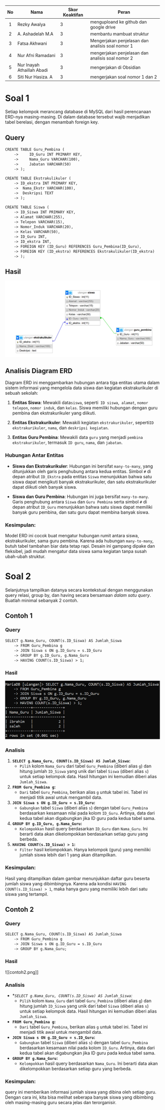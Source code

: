 
| No  | Nama                       | Skor Keaktifan | Peran                                            |
| :-: | -------------------------- | -------------- | ------------------------------------------------ |
|  1  | Rezky Awalya               | 3              | menguploand ke github dan google drive           |
|  2  | A. Ashadelah M.A           | 3              | membantu mambuat struktur                        |
|  3  | Fatsa Akhwani              | 3              | Mengerjakan penjelasan dan analisis soal nomor 1 |
|  4  | Nur Afni Ramadani          | 3              | mengerjakan penjelasan dan analisis soal nomor 2 |
|  5  | Nur Inayah Athaillah Abadi | 3              | mengerjakan di Obsidian                          |
|  6  | Siti Nur Hasiza. A         | 3              | mengerjakan soal nomor 1 dan 2                   |

# Soal 1
Setiap kelompok merancang database di MySQL dari hasil perencanaan ERD-nya masing-masing. Di dalam database tersebut wajib menjadikan tabel berelasi, dengan menambah foreign key.


## Query

```mysql
CREATE TABLE Guru_Pembina (
    ->     ID_Guru INT PRIMARY KEY,
    ->     Nama_Guru VARCHAR(100),
    ->     Jabatan VARCHAR(50)
    -> );
```

```mysql
CREATE TABLE Ekstrakulikuler (
    -> ID_ekstra INT PRIMARY KEY,
    ->  Nama_Ekstr VARCHAR(100),
    ->  Deskripsi TEXT
    -> );
```

```mysql
CREATE TABLE Siswa (
    -> ID_Siswa INT PRIMARY KEY,
    -> Alamat VARCHAR(255),
    -> Telepon VARCHAR(15),
    -> Nomor_Induk VARCHAR(20),
    -> Kelas VARCHAR(50),
    -> ID_Guru INT,
    -> ID_ekstra INT,
    -> FOREIGN KEY (ID_Guru) REFERENCES Guru_Pembina(ID_Guru),
    -> FOREIGN KEY (ID_ekstra) REFERENCES Ekstrakulikuler(ID_ekstra)
    -> );
```

## Hasil
![hasil](asett/ERD.png)
## Analisis Diagram ERD

Diagram ERD ini menggambarkan hubungan antara tiga entitas utama dalam sistem informasi yang mengelola data siswa dan kegiatan ekstrakurikuler di sebuah sekolah:

1. **Entitas Siswa**: 
   Mewakili data`siswa`, seperti` ID siswa`,` alamat`, `nomor telepon`, `nomor induk`, dan `kelas`. Siswa memiliki hubungan dengan guru pembina dan ekstrakurikuler yang diikuti.

2. **Entitas Ekstrakurikuler**: 
   Mewakili kegiatan `ekstrakurikuler`, seperti`ID ekstrakurikuler`, `nama`, dan `deskripsi kegiatan`.

3. **Entitas Guru Pembina**: 
   Mewakili data `guru` yang menjadi `pembina ekstrakurikuler`, termasuk `ID guru`, `nama`, dan `jabatan`.

### Hubungan Antar Entitas

- **Siswa dan Ekstrakurikuler**: 
  Hubungan ini bersifat `many-to-many`, yang ditunjukkan oleh garis penghubung antara kedua entitas. Simbol `#` di depan atribut `ID_Ekstra` pada entitas `Siswa` menunjukkan bahwa satu siswa dapat mengikuti banyak ekstrakurikuler, dan satu ekstrakurikuler dapat diikuti oleh banyak siswa.

- **Siswa dan Guru Pembina**: 
  Hubungan ini juga bersifat `many-to-many`. Garis penghubung antara `Siswa` dan `Guru Pembina`  serta simbol `#` di depan atribut `ID_Guru` menunjukkan bahwa satu siswa dapat memiliki banyak guru pembina, dan satu guru dapat membina banyak siswa.
  
### Kesimpulan:

Model ERD ini cocok buat mengatur hubungan rumit antara siswa, ekstrakurikuler, sama guru pembina. Karena ada hubungan `many-to-many`, butuh tabel tambahan biar data tetap rapi. Desain ini gampang dipake dan fleksibel, jadi mudah mengatur data siswa sama kegiatan tanpa susah ubah-ubah struktur.
# Soal 2
Selanjutnya tampilkan datanya secara kontekstual dengan menggunakan query relasi, group by, dan having secara bersamaan *dalam satu query*. Buatlah minimal sebanyak 2 contoh.
## Contoh 1
### Query

```mysql
SELECT g.Nama_Guru, COUNT(s.ID_Siswa) AS Jumlah_Siswa
    -> FROM Guru_Pembina g
    -> JOIN Siswa s ON g.ID_Guru = s.ID_Guru
    -> GROUP BY g.ID_Guru, g.Nama_Guru
    -> HAVING COUNT(s.ID_Siswa) > 1;

```
### Hasil

![hasil](asett/contoh1.png)
### Analisis
1. **`SELECT g.Nama_Guru, COUNT(s.ID_Siswa) AS Jumlah_Siswa`:**
    - `Pilih` kolom `Nama_Guru` dari tabel `Guru_Pembina` (diberi alias `g`) dan hitung jumlah `ID_Siswa` yang unik dari tabel `Siswa` (diberi alias `s`) untuk setiap kelompok data. Hasil hitungan ini kemudian diberi alias `Jumlah_Siswa`.
2. **`FROM Guru_Pembina g`:**
    - `Dari` tabel `Guru_Pembina`, berikan alias `g` untuk tabel ini. Tabel ini menjadi titik awal untuk mengambil data.
3. **`JOIN Siswa s ON g.ID_Guru = s.ID_Guru`:**
    - `Gabungkan` tabel `Siswa` (diberi alias `s`) dengan tabel `Guru_Pembina` berdasarkan kesamaan nilai pada kolom `ID_Guru`. Artinya, data dari kedua tabel akan digabungkan jika ID guru pada kedua tabel sama.
4. **`GROUP BY g.ID_Guru, g.Nama_Guru`:**
    - `Kelompokkan` hasil query berdasarkan `ID_Guru` dan `Nama_Guru`. Ini berarti data akan dikelompokkan berdasarkan setiap guru yang berbeda.
5. **`HAVING COUNT(s.ID_Siswa) > 1`:**
	-  `Filter` hasil kelompokkan. Hanya kelompok (guru) yang memiliki jumlah siswa lebih dari 1 yang akan ditampilkan.

### Kesimpulan:

Hasil yang ditampilkan dalam gambar menunjukkan daftar guru beserta jumlah siswa yang dibimbingnya. Karena ada kondisi `HAVING COUNT(s.ID_Siswa) > 1`, maka hanya guru yang memiliki lebih dari satu siswa yang tertampil.
## Contoh 2
### Query

```mysql
SELECT g.Nama_Guru, COUNT(s.ID_Siswa) AS Jumlah_Siswa
    -> FROM Guru_Pembina g
    -> JOIN Siswa s ON g.ID_Guru = s.ID_Guru
    -> GROUP BY g.Nama_Guru;

```
### Hasil

![[contoh2.png]]
### Analisis
- **`SELECT g.Nama_Guru, COUNT(s.ID_Siswa) AS Jumlah_Siswa`:*
    - `Pilih` kolom `Nama_Guru` dari tabel `Guru_Pembina` (diberi alias `g`) dan hitung jumlah `ID_Siswa` yang unik dari tabel `Siswa` (diberi alias `s`) untuk setiap kelompok data. Hasil hitungan ini kemudian diberi alias `Jumlah_Siswa`.
- **`FROM Guru_Pembina g`:**
    - `Dari` tabel `Guru_Pembina`, berikan alias `g` untuk tabel ini. Tabel ini menjadi titik awal untuk mengambil data.
- **`JOIN Siswa s ON g.ID_Guru = s.ID_Guru`:**
    - `Gabungkan` tabel `Siswa` (diberi alias `s`) dengan tabel `Guru_Pembina` berdasarkan kesamaan nilai pada kolom `ID_Guru`. Artinya, data dari kedua tabel akan digabungkan jika ID guru pada kedua tabel sama.
- **`GROUP BY g.Nama_Guru`:**
    - `Kelompokkan` hasil query berdasarkan `Nama_Guru`. Ini berarti data akan dikelompokkan berdasarkan setiap guru yang berbeda.

### Kesimpulan:

query ini memberikan informasi jumlah siswa yang dibina oleh setiap guru. Dengan cara ini, kita bisa melihat seberapa banyak siswa yang dibimbing oleh masing-masing guru secara jelas dan terorganisir.


